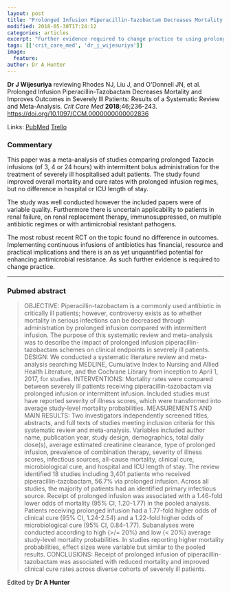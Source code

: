 ```yaml
---
layout: post
title: "Prolonged Infusion Piperacillin-Tazobactam Decreases Mortality and Improves Outcomes in Severely Ill Patients: Results of a Systematic Review and Meta-Analysis. Crit Care Med. 2018"
modified: 2018-05-30T17:24:12
categories: articles
excerpt: "Further evidence required to change practice to using prolonged infusion regimes of antibiotics over bolus administration (Reviewed by Dr J Wijesuriya)"
tags: [['crit_care_med', 'dr_j_wijesuriya']]
image:
  feature:
author: Dr A Hunter
---
```


__Dr J Wijesuriya__ reviewing Rhodes NJ, Liu J, and O'Donnell JN, et al. Prolonged Infusion Piperacillin-Tazobactam Decreases Mortality and Improves Outcomes in Severely Ill Patients: Results of a Systematic Review and Meta-Analysis. _Crit Care Med_ **2018**;46;236-243. https://doi.org/10.1097/CCM.0000000000002836

Links: [PubMed](https://www.ncbi.nlm.nih.gov/pubmed/?term=29116995) [Trello](https://trello.com/c/3KAe0ntn)

### Commentary

This paper was a meta-analysis of studies comparing prolonged Tazocin infusions (of 3, 4 or 24 hours) with intermittent bolus administration for the treatment of severely ill hospitalised adult patients. The study found improved overall mortality and cure rates with prolonged infusion regimes, but no difference in hospital or ICU length of stay. 

The study was well conducted however the included papers were of variable quality. Furthermore there is uncertain applicability to patients in renal failure, on renal replacement therapy, immunosuppressed, on multiple antibiotic regimes or with antimicrobial resistant pathogens. 

The most robust recent RCT on the topic found no difference in outcomes. Implementing continuous infusions of antibiotics has financial, resource and practical implications and there is an as yet unquantified potential for enhancing antimicrobial resistance. As such further evidence is required to change practice.

---

### Pubmed abstract

> OBJECTIVE: Piperacillin-tazobactam is a commonly used antibiotic in critically ill patients; however, controversy exists as to whether mortality in serious infections can be decreased through administration by prolonged infusion compared with intermittent infusion. The purpose of this systematic review and meta-analysis was to describe the impact of prolonged infusion piperacillin-tazobactam schemes on clinical endpoints in severely ill patients. DESIGN: We conducted a systematic literature review and meta-analysis searching MEDLINE, Cumulative Index to Nursing and Allied Health Literature, and the Cochrane Library from inception to April 1, 2017, for studies. INTERVENTIONS: Mortality rates were compared between severely ill patients receiving piperacillin-tazobactam via prolonged infusion or intermittent infusion. Included studies must have reported severity of illness scores, which were transformed into average study-level mortality probabilities. MEASUREMENTS AND MAIN RESULTS: Two investigators independently screened titles, abstracts, and full texts of studies meeting inclusion criteria for this systematic review and meta-analysis. Variables included author name, publication year, study design, demographics, total daily dose(s), average estimated creatinine clearance, type of prolonged infusion, prevalence of combination therapy, severity of illness scores, infectious sources, all-cause mortality, clinical cure, microbiological cure, and hospital and ICU length of stay. The review identified 18 studies including 3,401 patients who received piperacillin-tazobactam, 56.7% via prolonged infusion. Across all studies, the majority of patients had an identified primary infectious source. Receipt of prolonged infusion was associated with a 1.46-fold lower odds of mortality (95% CI, 1.20-1.77) in the pooled analysis. Patients receiving prolonged infusion had a 1.77-fold higher odds of clinical cure (95% CI, 1.24-2.54) and a 1.22-fold higher odds of microbiological cure (95% CI, 0.84-1.77). Subanalyses were conducted according to high (>/= 20%) and low (< 20%) average study-level mortality probabilities. In studies reporting higher mortality probabilities, effect sizes were variable but similar to the pooled results. CONCLUSIONS: Receipt of prolonged infusion of piperacillin-tazobactam was associated with reduced mortality and improved clinical cure rates across diverse cohorts of severely ill patients.

Edited by __Dr A Hunter__